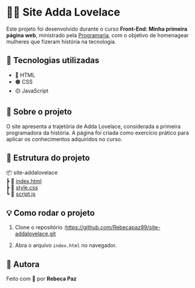 # 👩‍💻 Site Adda Lovelace

Este projeto foi desenvolvido durante o curso **Front-End: Minha primeira página web**, ministrado pela [Programaria](https://www.programaria.org/), com o objetivo de homenagear mulheres que fizeram história na tecnologia.

## 🚀 Tecnologias utilizadas

- 🔴 HTML
- 🟠 CSS
- 🟡 JavaScript

## 📄 Sobre o projeto

O site apresenta a trajetória de Adda Lovelace, considerada a primeira programadora da história. A página foi criada como exercício prático para aplicar os conhecimentos adquiridos no curso.

## 📁 Estrutura do projeto

📦 site-addalovelace  
┣ 📜 [index.html](https://github.com/Rebecapaz89/site-addalovelace/blob/main/index.html)  
┣ 📜 [style.css](https://github.com/Rebecapaz89/site-addalovelace/tree/main/css)  
┗ 📜 [script.js](https://github.com/Rebecapaz89/site-addalovelace/blob/main/script.js)

## 💡 Como rodar o projeto

1. Clone o repositório :https://github.com/Rebecapaz89/site-addalovelace.git

3. Abra o arquivo `index.html` no navegador.

## 👧 Autora

Feito com 💜 por **Rebeca Paz**

